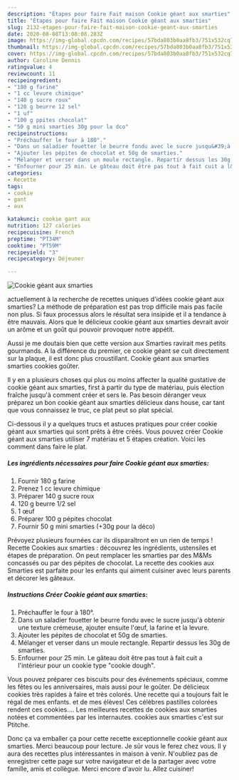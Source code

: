 ```yaml
---
description: "Étapes pour faire Fait maison Cookie géant aux smarties"
title: "Étapes pour faire Fait maison Cookie géant aux smarties"
slug: 2132-etapes-pour-faire-fait-maison-cookie-geant-aux-smarties
date: 2020-08-08T13:08:08.283Z
image: https://img-global.cpcdn.com/recipes/57bda803b0aa8fb3/751x532cq70/cookie-geant-aux-smarties-photo-principale-de-la-recette.jpg
thumbnail: https://img-global.cpcdn.com/recipes/57bda803b0aa8fb3/751x532cq70/cookie-geant-aux-smarties-photo-principale-de-la-recette.jpg
cover: https://img-global.cpcdn.com/recipes/57bda803b0aa8fb3/751x532cq70/cookie-geant-aux-smarties-photo-principale-de-la-recette.jpg
author: Caroline Dennis
ratingvalue: 4
reviewcount: 11
recipeingredient:
- "180 g farine"
- "1 cc levure chimique"
- "140 g sucre roux"
- "120 g beurre 12 sel"
- "1 uf"
- "100 g ppites chocolat"
- "50 g mini smarties 30g pour la dco"
recipeinstructions:
- "Préchauffer le four à 180°."
- "Dans un saladier fouetter le beurre fondu avec le sucre jusqu&#39;à obtenir une texture crémeuse, ajouter ensuite l&#39;œuf, la farine et la levure."
- "Ajouter les pépites de chocolat et 50g de smarties."
- "Mélanger et verser dans un moule rectangle. Repartir dessus les 30g de smarties."
- "Enfourner pour 25 min. Le gâteau doit être pas tout à fait cuit a l&#39;intérieur pour un cookie type &#34;cookie dough&#34;."
categories:
- Recette
tags:
- cookie
- gant
- aux

katakunci: cookie gant aux 
nutrition: 127 calories
recipecuisine: French
preptime: "PT34M"
cooktime: "PT59M"
recipeyield: "3"
recipecategory: Déjeuner

---
```



![Cookie géant aux smarties](https://img-global.cpcdn.com/recipes/57bda803b0aa8fb3/751x532cq70/cookie-geant-aux-smarties-photo-principale-de-la-recette.jpg)

actuellement à la recherche de recettes uniques d'idées cookie géant aux smarties? La méthode de préparation est pas trop difficile mais pas facile non plus. Si faux processus alors le résultat sera insipide et il a tendance à être mauvais. Alors que le délicieux cookie géant aux smarties devrait avoir un arôme et un goût qui pouvoir provoquer notre appétit.

Aussi je me doutais bien que cette version aux Smarties ravirait mes petits gourmands. A la différence du premier, ce cookie géant se cuit directement sur la plaque, il est donc plus croustillant. Cookie géant aux smarties smarties cookies goûter.

Il y en a plusieurs choses qui plus ou moins affecter la qualité gustative de cookie géant aux smarties, first à partir du type de matériau, puis élection fraîche jusqu'à comment créer et sers le. Pas besoin déranger veux préparez un bon cookie géant aux smarties délicieux dans house, car tant que vous connaissez le truc, ce plat peut so plat spécial.


Ci-dessous il y a quelques trucs et astuces pratiques pour créer cookie géant aux smarties qui sont prêts à être créés. Vous pouvez créer Cookie géant aux smarties utiliser 7 matériau et 5 étapes création. Voici les comment dans faire le plat.

<!--inarticleads1-->

##### Les ingrédients nécessaires pour faire Cookie géant aux smarties:

1. Fournir 180 g farine
1. Prenez 1 cc levure chimique
1. Préparer 140 g sucre roux
1.  120 g beurre 1/2 sel
1.  1 œuf
1. Préparer 100 g pépites chocolat
1. Fournir 50 g mini smarties (+30g pour la déco)


Prévoyez plusieurs fournées car ils disparaîtront en un rien de temps ! Recette Cookies aux smarties : découvrez les ingrédients, ustensiles et étapes de préparation. On peut remplacer les smarties par des M&amp;Ms concassés ou par des pépites de chocolat. La recette des cookies aux Smarties est parfaite pour les enfants qui aiment cuisiner avec leurs parents et décorer les gâteaux. 

<!--inarticleads2-->

##### Instructions Créer Cookie géant aux smarties:

1. Préchauffer le four à 180°.
1. Dans un saladier fouetter le beurre fondu avec le sucre jusqu&#39;à obtenir une texture crémeuse, ajouter ensuite l&#39;œuf, la farine et la levure.
1. Ajouter les pépites de chocolat et 50g de smarties.
1. Mélanger et verser dans un moule rectangle. Repartir dessus les 30g de smarties.
1. Enfourner pour 25 min. Le gâteau doit être pas tout à fait cuit a l&#39;intérieur pour un cookie type &#34;cookie dough&#34;.


Vous pouvez préparer ces biscuits pour des événements spéciaux, comme les fêtes ou les anniversaires, mais aussi pour le goûter. De délicieux cookies très rapides à faire et très colorés. Une recette qui a toujours fait le régal de mes enfants. et de mes élèves! Ces célèbres pastilles colorées rendent ces cookies…. Les meilleures recettes de cookies aux smarties notées et commentées par les internautes. cookies aux smarties c&#39;est sur Ptitche. 


Donc ça va emballer ça pour cette recette exceptionnelle cookie géant aux smarties. Merci beaucoup pour lecture. Je sûr vous le ferez chez vous. Il y aura des recettes plus  intéressantes in maison à venir. N'oubliez pas de enregistrer cette page sur votre navigateur et de la partager avec votre famille, amis et collègue. Merci encore d'avoir lu. Allez cuisiner!
